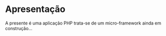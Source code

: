 # Apresentação

A presente é uma aplicação PHP trata-se de um micro-framework ainda em construção...
